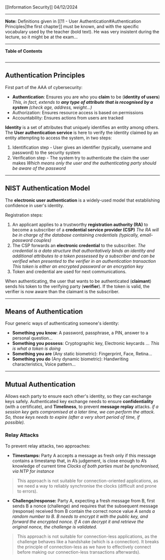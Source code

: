 [[Information Security]]
04/12/2024
****
**Note:** Definitions given in [[11 - User Authentication#Authentication Principles|the first chapter]] must be known, and with the specific vocabulary used by the teacher (bold text). He was very insistent during the lecture, so it might be at the exam...
****
**Table of Contents**
```table-of-contents
```

****
## Authentication Principles

First part of the AAA of cybersecurity: 
- **Authentication**: Ensures you are who you **claim** to be (**identity of users**)
	*This, in fact, extends to **any type of attribute that is recognised by a system** (check age, address, weight...)*
- Authorization: Ensures resource access is based on permissions
- Accountability: Ensures actions from users are tracked

**Identity** is a set of attributes that uniquely identifies an entity among others. 
The **User authentication service** is here to verify the identity claimed by an entity attempting to access the system, in two steps:
1. Identification step - User gives an identifier (typically, username and password) to the security system
2. Verification step - The system try to authenticate the claim the user makes
	*Which means only the user and the authenticating party should be aware of the password*


****
## NIST Authentication Model

The **electronic user authentication** is a widely-used model that establishing confidence in user's identity. 

Registration steps:
1. An applicant applies to a trustworthy **registration authority (RA)** to become a subscriber of a **credential service provider (CSP)**
	*The RA will be in charge of the database containing credentials (typically, email-password couples)*
2. The CSP forwards an **electronic credential** to the subscriber. 
	*The credential is a data structure that authoritatively binds an identity and additional attributes to a token possessed by a subscriber and can be verified when presented to the verifier in an authentication transaction
	This token is either an encrypted password or an encryption key*
3. Token and credential are used for next communications. 

When authenticating, the user that wants to be authenticated (**claimant**) sends his token to the verifying party (**verifier**). If the token is valid, the verifier is now aware than the claimant is the subscriber.


****
## Means of Authentication

Four generic ways of authenticating someone's identity:
- **Something you know**: A password, passphrase, a PIN, answer to a personal question...
- **Something you possess**: Cryptographic key, Electronic keycards ...
	*This is what a token is doing*
- **Something you are** (Any static biometric): Fingerprint, Face, Retina...
- **Something you do** (Any dynamic biometric): Handwriting characteristics, Voice pattern... 


***
## Mutual Authentication

Allows each party to ensure each other's identity, so they can exchange keys safely.
Authenticated key exchange needs to ensure **confidentiality** (with a certificate), and **Timeliness**, to prevent **message replay** attacks.
	*if a session key gets compromised at a later time, we can perform the attack. So, those keys needs to expire (after a very short period of time, if possible).*

### Relay Attacks

To prevent relay attacks, two approaches:
- **Timestamps:** Party A accepts a message as fresh only if this message contains a timestamp that, in A’s judgement, is close enough to A’s knowledge of current time
	*Clocks of both parties must be synchronised, via NTP for instance*
> This approach is not suitable for connection-oriented applications, as we need a way to reliably synchronise the clocks (difficult and prone to errors).

- **Challenge/response:** Party A, expecting a fresh message from B, first sends B a nonce (challenge) and requires that the subsequent message (response) received from B contain the correct nonce value
	*A sends a random number to B. B needs to encrypt it with the public key, and forward the encrypted nonce. If A can decrypt it and retrieve the original nonce, the challenge is validated.*
> This approach is not suitable for connection-less applications, as the challenge behaves like a handshake (which is a connection). 
> It breaks the principle of connection-less as we have to effectively connect before making our connection-less transactions afterwards).
